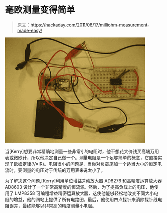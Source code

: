 # 毫欧测量变得简单

> 原文：<https://hackaday.com/2011/08/17/milliohm-measurement-made-easy/>

[![](img/966ad828a24a7da963f5139bb4391e7e.png "measurementsetup")](http://hackaday.com/2011/08/17/milliohm-measurement-made-easy/measurementsetup/)

当[Kerry]想要非常精确地测量一些非常小的电阻时，他不想花大价钱买高端万用表或微欧计，所以他决定自己做一个。测量电阻是一个足够简单的概念，它直接实现了欧姆定律(V=IR)。电阻很小的问题是，当你对负载施加一个适当大小的恒定电流时，要测量的电压对于传统的万用表来说太小了。

为了解决这个问题,[Kerry]利用单位增益差动放大器 AD8276 和高精度运算放大器 AD8603 设计了一个非常高精度的恒流源。然后，为了提高负载上的电压，他使用了 LMP8358 可编程增益精密运算放大器，这使他能够轻松地改变不同大小电阻的增益，他的网站上提供了所有电路图。最后，他使用四点探针来消除探针线电阻误差，最终能够以非常高的精度测量小电阻。